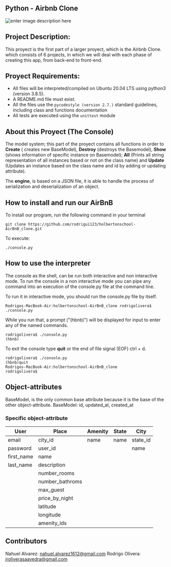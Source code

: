
## **Python - Airbnb Clone**
![enter image description here](https://camo.githubusercontent.com/b1440bbfbf0f228b6ae82edb9cf1bdca2548131ec09f297971eed8112433cf06/68747470733a2f2f692e696d6775722e636f6d2f454b6267764b462e706e67)

## **Project Description:**
This proyect is the first part of a larger proyect, which is the Airbnb Clone. which consists of 6 projects, in which we will deal with each phase of creating this app, from back-end to front-end.


## Proyect Requirements:
- All files will be interpreted/compiled on Ubuntu 20.04 LTS using python3 (version 3.8.5).
- A README.md file must exist.
-   All the files use the  `pycodestyle (version 2.7.)`  standard guidelines, including class and functions documentation
-   All tests are executed using the  `unittest`  module

## About this Proyect (The Console)
The model system; this part of the proyect contains all functions in order to **Create** ( creates new BaseModel), **Destroy** (destroys the Basemodel), **Show** (shows information of specific instance on Basemodel); **All** (Prints all string representation of all instances based or not on the class name) and **Update** (Updates an instance based on the class name and id by adding or updating attribute).

The **engine**, is based on a JSON file, it is able to handle the process of serialization and deserialization of an object. 
 
## How to install and run our AirBnB
To install our program, run the following command in your terminal

	git clone https://github.com/rodrigui123/holbertonschool-AirBnB_clone.git

To execute:
	
	./console.py

## How to use the interpreter
The console as the shell, can be run both interactive and non interactive mode. To run the console in a non interactive mode you can pipe any command into an execution of the console.py file at the command line.

To run it in interactive mode, you should run the console.py file by itself.

    Rodrigos-MacBook-Air:holbertonschool-AirBnB_clone rodrigolivera$ ./console.py

While you run that, a prompt ("(hbnb)") will be displayed for input to enter any of the named commands.

    rodrigolivera$ ./console.py
	(hbnb)

To exit the console type **quit** or the end of file signal (EOF) ctrl + d.

    rodrigolivera$ ./console.py
	(hbnb)quit
	Rodrigos-MacBook-Air:holbertonschool-AirBnB_clone 
	rodrigolivera$ 


## Object-attributes

BaseModel, is the only common base attribute because it is the base of the other object-attribute.
BaseModel: id, updated_at, created_at

### Specific object-attribute
 

|User|Place | Amenity | State | City| 
|----|------|---------|-------|-----|
| email | city_id | name |name | state_id|
|password| user_id ||| name|
| first_name|name||||
|last_name|description ||||
||number_rooms||||
||number_bathroms||||
||max_guest||||
|| price_by_night||||
||latitude||||
||longitude||||
||amenity_ids||||


## 	Contributors
Nahuel Alvarez: nahuel.alvarez1612@gmail.com
Rodrigo Olivera: jroliverasaavedra@gmail.com
